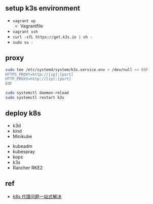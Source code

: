 ##  setup k3s environment
+ `vagrant up`
    + Vagrantfile
+ `vagrant ssh`
+ `curl -sfL https://get.k3s.io | sh - `
+ `sudo su -`


## proxy
<!-- k3s proxy -->
```sh
sudo tee /etc/systemd/system/k3s.service.env > /dev/null << EOF
HTTPS_PROXY=http://[ip]:[port]
HTTP_PROXY=http://[ip]:[port]
EOF

sudo systemctl daemon-reload
sudo systemctl restart k3s
```


## deploy k8s
<!-- dev -->
+ k3d
+ kind
+ Minikube
<!-- production -->
+ kubeadm
+ kubespray
+ kops
+ k3s
+ Rancher RKE2


## ref
+ [k8s 代理问题一站式解决](https://zhuanlan.zhihu.com/p/545327043)
